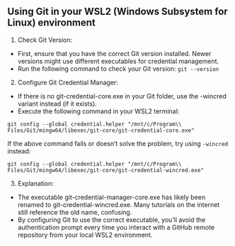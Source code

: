 ## Using Git in your WSL2 (Windows Subsystem for Linux) environment

1. Check Git Version:
 - First, ensure that you have the correct Git version installed. Newer versions might use different executables for credential management.
 - Run the following command to check your Git version:
```git --version```

2. Configure Git Credential Manager:
- If there is no git-credential-core.exe in your Git folder, use the -wincred variant instead (if it exists).
- Execute the following command in your WSL2 terminal:
```
git config --global credential.helper "/mnt/c/Program\\ Files/Git/mingw64/libexec/git-core/git-credential-core.exe"
```
If the above command fails or doesn’t solve the problem, try using `-wincred` instead:
```
git config --global credential.helper "/mnt/c/Program\\ Files/Git/mingw64/libexec/git-core/git-credential-wincred.exe"
```

3. Explanation:
- The executable git-credential-manager-core.exe has likely been renamed to git-credential-wincred.exe. Many tutorials on the internet still reference the old name, confusing.
- By configuring Git to use the correct executable, you’ll avoid the authentication prompt every time you interact with a GitHub remote repository from your local WSL2 environment.
